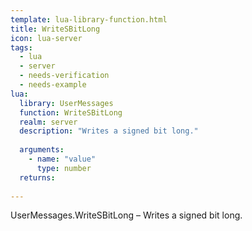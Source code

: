 ```yaml
---
template: lua-library-function.html
title: WriteSBitLong
icon: lua-server
tags:
  - lua
  - server
  - needs-verification
  - needs-example
lua:
  library: UserMessages
  function: WriteSBitLong
  realm: server
  description: "Writes a signed bit long."
  
  arguments:
    - name: "value"
      type: number
  returns:
    
---
```


<div class="lua__search__keywords">
UserMessages.WriteSBitLong &#x2013; Writes a signed bit long.
</div>
